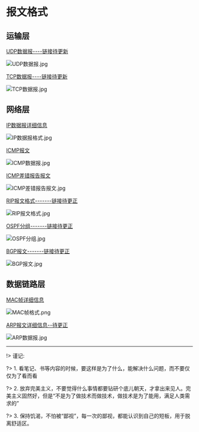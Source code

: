 # 报文格式

## 运输层

[UDP数据报----链接待更新](https://floatlig.github.io/computerNetwork_docsify/#/./_source/%E7%AC%AC4%E7%AB%A0/%E7%BD%91%E7%BB%9C%E5%B1%82?id=ip%e6%95%b0%e6%8d%ae%e6%8a%a5%e7%9a%84%e6%a0%bc%e5%bc%8f)

![UDP数据报.jpg](../_img/UDP数据报.jpg)

[TCP数据报----链接待更新](https://floatlig.github.io/computerNetwork_docsify/#/./_source/%E7%AC%AC4%E7%AB%A0/%E7%BD%91%E7%BB%9C%E5%B1%82?id=ip%e6%95%b0%e6%8d%ae%e6%8a%a5%e7%9a%84%e6%a0%bc%e5%bc%8f)

![TCP数据报.jpg](../_img/TCP报文段首部格式.jpg)

## 网络层

[IP数据报详细信息](https://floatlig.github.io/computerNetwork_docsify/#/./_source/%E7%AC%AC4%E7%AB%A0/%E7%BD%91%E7%BB%9C%E5%B1%82?id=ip%e6%95%b0%e6%8d%ae%e6%8a%a5%e7%9a%84%e6%a0%bc%e5%bc%8f)

![IP数据报格式.jpg](../_img/IP数据报格式.jpg)

[ICMP报文](https://floatlig.github.io/computerNetwork_docsify/#/./_source/%E7%AC%AC4%E7%AB%A0/%E7%BD%91%E7%BB%9C%E5%B1%82?id=%e7%bd%91%e9%99%85%e6%8e%a7%e5%88%b6%e6%8a%a5%e6%96%87%e5%8d%8f%e8%ae%aeicmp)

![ICMP数据报.jpg](../_img/ICMP数据报.jpg)

[ICMP差错报告报文](https://floatlig.github.io/computerNetwork_docsify/#/./_source/%E7%AC%AC4%E7%AB%A0/%E7%BD%91%E7%BB%9C%E5%B1%82?id=%e7%bd%91%e9%99%85%e6%8e%a7%e5%88%b6%e6%8a%a5%e6%96%87%e5%8d%8f%e8%ae%aeicmp)

![ICMP差错报告报文.jpg](../_img/ICMP差错报告报文.jpg)

[RIP报文格式-------链接待更正](https://floatlig.github.io/computerNetwork_docsify/#/./_source/%E7%AC%AC4%E7%AB%A0/%E7%BD%91%E7%BB%9C%E5%B1%82?id=%e7%bd%91%e9%99%85%e6%8e%a7%e5%88%b6%e6%8a%a5%e6%96%87%e5%8d%8f%e8%ae%aeicmp)

![RIP报文格式.jpg](../_img/RIP报文格式.jpg)

[OSPF分组-------链接待更正](https://floatlig.github.io/computerNetwork_docsify/#/./_source/%E7%AC%AC4%E7%AB%A0/%E7%BD%91%E7%BB%9C%E5%B1%82?id=%e7%bd%91%e9%99%85%e6%8e%a7%e5%88%b6%e6%8a%a5%e6%96%87%e5%8d%8f%e8%ae%aeicmp)

![OSPF分组.jpg](../_img/OSPF分组.jpg)

[BGP报文-------链接待更正](https://floatlig.github.io/computerNetwork_docsify/#/./_source/%E7%AC%AC4%E7%AB%A0/%E7%BD%91%E7%BB%9C%E5%B1%82?id=%e7%bd%91%e9%99%85%e6%8e%a7%e5%88%b6%e6%8a%a5%e6%96%87%e5%8d%8f%e8%ae%aeicmp)

![BGP报文.jpg](../_img/BGP报文.jpg)

## 数据链路层

[MAC帧详细信息](https://floatlig.github.io/computerNetwork_docsify/#/./_source/%E7%AC%AC3%E7%AB%A0/%E6%95%B0%E6%8D%AE%E9%93%BE%E8%B7%AF%E5%B1%82?id=%e4%bb%a5%e5%a4%aa%e7%bd%91%e7%9a%84mac%e5%b1%82)

![MAC帧格式.png](../_img/MAC帧格式.png)

[ARP报文详细信息--待更正](https://floatlig.github.io/computerNetwork_docsify/#/./_source/%E7%AC%AC3%E7%AB%A0/%E6%95%B0%E6%8D%AE%E9%93%BE%E8%B7%AF%E5%B1%82?id=%e4%bb%a5%e5%a4%aa%e7%bd%91%e7%9a%84mac%e5%b1%82)

![ARP数据报.jpg](../_img/ARP数据报.jpg)

---

!> 谨记:

?> 1. 看笔记、书等内容的时候，要这样是为了什么，能解决什么问题，而不要仅仅为了看而看

?> 2. 放弃完美主义，不要觉得什么事情都要钻研个底儿朝天，才拿出来见人。完美主义固然好，但是“不是为了做技术而做技术，做技术是为了能用，满足人类需求的”

?> 3. 保持饥渴，不怕被“鄙视”，每一次的鄙视，都能认识到自己的短板，用于脱离舒适区。
